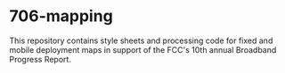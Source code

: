 # 706-mapping
This repository contains style sheets and processing code for fixed and mobile deployment maps in support of the FCC's 10th annual Broadband Progress Report.
